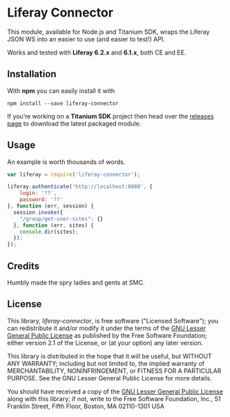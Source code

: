Liferay Connector
=================

This module, available for Node.js and Titanium SDK, wraps the Liferay JSON WS into an easier to use (and easier to test!) API.

Works and tested with **Liferay 6.2.x** and **6.1.x**, both CE and EE.


Installation
------------

With **npm** you can easily install it with

    npm install --save liferay-connector

If you’re working on a **Titanium SDK** project then head over the [releases page][rp] to download the latest packaged module.

[rp]: https://github.com/smclab/liferay-connector/releases


Usage
-----

An example is worth thousands of words.

```js
var liferay = require('liferay-connector');

liferay.authenticate('http://localhost:8080', {
    login: '??',
    password: '??'
}, function (err, session) {
  session.invoke({
  	"/group/get-user-sites": {}
  }, function (err, sites) {
  	console.dir(sites);
  });
});
```


Credits
-------

Humbly made the spry ladies and gents at SMC.


License
-------

This library, *liferay-connector*, is free software ("Licensed Software"); you can
redistribute it and/or modify it under the terms of the [GNU Lesser General
Public License](http://www.gnu.org/licenses/lgpl-2.1.html) as published by the
Free Software Foundation; either version 2.1 of the License, or (at your
option) any later version.

This library is distributed in the hope that it will be useful, but WITHOUT ANY
WARRANTY; including but not limited to, the implied warranty of MERCHANTABILITY,
NONINFRINGEMENT, or FITNESS FOR A PARTICULAR PURPOSE. See the GNU Lesser General
Public License for more details.

You should have received a copy of the [GNU Lesser General Public
License](http://www.gnu.org/licenses/lgpl-2.1.html) along with this library; if
not, write to the Free Software Foundation, Inc., 51 Franklin Street, Fifth
Floor, Boston, MA 02110-1301 USA